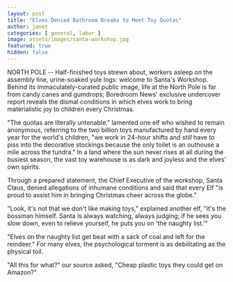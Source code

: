 ```yaml
---
layout: post
title: "Elves Denied Bathroom Breaks to Meet Toy Quotas"
author: janet
categories: [ general, labor ]
image: assets/images/santa-workshop.jpg
featured: true
hidden: false
---
```


NORTH POLE -- Half-finished toys strewn about, workers asleep on the assembly line, urine-soaked yule logs: welcome to Santa's Workshop. Behind its immaculately-curated public image, life at the North Pole is far from candy canes and gumdrops; Boredroom News' exclusive undercover report reveals the dismal conditions in which elves work to bring materialistic joy to children every Christmas.

"The quotas are literally untenable," lamented one elf who wished to remain anonymous, referring to the two billion toys manufactured by hand every year for the world's children, "we work in 24-hour shifts and _still_ have to piss into the decorative stockings because the only toilet is an outhouse a mile across the tundra." In a land where the sun never rises at all during the busiest season, the vast toy warehouse is as dark and joyless and the elves' own spirits. 

Through a prepared statement, the Chief Executive of the workshop, Santa Claus, denied allegations of inhumane conditions and said that every Elf "is proud to assist him in bringing Christmas cheer across the globe."

"Look, it's not that we don't like making toys," explained another elf, "it's the bossman himself. Santa is always watching, always judging; if he sees you slow down, even to relieve yourself, he puts you on 'the naughty list.'" 

"Elves on the naughty list get beat with a sack of coal and left for the reindeer." For many elves, the psychological torment is as debilitating as the physical toil.

"All this for what?" our source asked, "Cheap plastic toys they could get on Amazon?"
